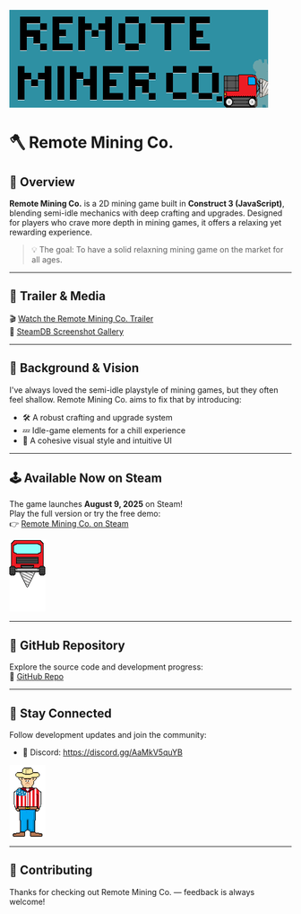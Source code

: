 
![Remote Mining Co. Banner](https://github.com/TedMartell/RemoteMiningCo/blob/main/images/steam_small_capsule.png)

# 🪓 Remote Mining Co.

## 🚀 Overview

**Remote Mining Co.** is a 2D mining game built in **Construct 3 (JavaScript)**, blending semi-idle mechanics with deep crafting and upgrades. Designed for players who crave more depth in mining games, it offers a relaxing yet rewarding experience.

> 💡 The goal: To have a solid relaxning mining game on the market for all ages.

---

## 🎥 Trailer & Media

🎬 [Watch the Remote Mining Co. Trailer](https://www.youtube.com/watch?v=ECGo8GCpeGU)  
📸 [SteamDB Screenshot Gallery](https://steamdb.info/app/3787480/screenshots/)

---

## 🧠 Background & Vision

I've always loved the semi-idle playstyle of mining games, but they often feel shallow. Remote Mining Co. aims to fix that by introducing:

- 🛠️ A robust crafting and upgrade system  
- 💤 Idle-game elements for a chill experience  
- 🎨 A cohesive visual style and intuitive UI

---

## 🕹️ Available Now on Steam

The game launches **August 9, 2025** on Steam!  
Play the full version or try the free demo:  
👉 [Remote Mining Co. on Steam](https://store.steampowered.com/app/3787480/Remote_Miner_Co/)

![Remote Mining Co. Miner](https://github.com/TedMartell/RemoteMiningCo/blob/main/images/miner_animations-drill_down-004.png)

---

## 📂 GitHub Repository

Explore the source code and development progress:  
🔗 [GitHub Repo](https://github.com/TedMartell/RemoteMiningCo)

---

## 🙌 Stay Connected

Follow development updates and join the community:  
- 💬 Discord: https://discord.gg/AaMkV5quYB

![Remote Mining Co. Mitch](https://github.com/TedMartell/RemoteMiningCo/blob/main/images/mitch-talking-000.png)

---
## 🤝 Contributing
Thanks for checking out Remote Mining Co. — feedback is always welcome!

 

